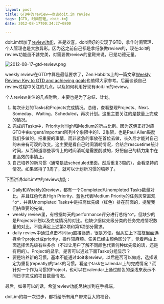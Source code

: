 ```yaml
---
layout: post
title: GTD中的review——也谈doit.im review
tags: [GTD, 时间管理, doit.im]
date: 2012-08-17T00:34:27+0800

---
```


doit.im增加了[review功能][review]，甚是欢喜。doit很好的实现了GTD，拿作时间管理、个人管理也是大放异彩。因为这之前自己都是拿纸张做review的，现在doit的review功能虽不甚完美，对需要做review的童鞋来说，已是功德无量。

![2012-08-17-gtd-review.png]


weekly review在GTD中算是最低要求了，Zen Habbits上的一篇文章[Weekly Review: Key to GTD and achieving goals][Weekly Review_ Key to GTD and achieving goals]也值得大家参考。后面谈谈自己review过程中关注的几点，以及如何利用好现有doit.im的review。

个人review关注的几点附后，主要也是为了总结、计划。

1.  每次计划的Tasks和Projects完成情况。总结，查看整理Projects、Next、Someday、Waiting、Scheduled，再次计划。这里主要关注的是数量上完成的情况。
2.  完成的Tasks中，Priority为High和Medium的所占比例。因为这俩正好对应GTD中由urgent/important所列4个象限中的1、2象限，也是Paul Allen鼓励我们多做的。把重要的事情，而非紧急的事放在首位去做，长久后才能对自己的未来有可观的改变。这主要是看自己时间消耗情况，会结合rescuetime统计时间，从而知道哪些事情上的时间消耗是需要削减的，好把自己的精力集中在更高效的事情上。
3.  自己培养的新习惯（通常是放scheduled里面，然后重复3周的），会看坚持的情况。如果坚持了3周了，就可以计划新习惯的培养了。

下面讲讲doit.im中的review功能：  

 *  Daily和Weekly的review，都有一个Completed/Unompleted Tasks数量对比，并且红色代表High Priority、蓝色代表Medium Priority的任务灰常直观^o^，并且Unompleted Tasks中是把高优先级（红色）排在前面的，提醒我们拈重要的先做。
 *  weekly review里，有根据每天的performance评分进行总结^o^。但缺少的是Projects计划以及完成情况的对比。也缺少据优先级分类的任务完成情况数量的对比。不能满足上述第2项和第1项部分需求。
 *  daily review中通过点击不同tag直接筛选，很是方便。但从左上下拉框里面选择单个project或priority，操作较麻烦。任务已经由颜色区分了，觉着再由上面选择优先级有些多余（不过让用户了解不同颜色代表何种优先级的话，还是有用的）。Project的显示，是否可以通过下面Tasks分组显示？
 *  要是培养新的习惯，基本不能通过doit來review。以后是否可以做成，选择设定为重复(repeatly)的task的习惯，看这个task在calendar上的完成情况？而针对一个作为习惯的Project，也可以在calendar上通过颜色的深浅來表示不同日子完成的项目数量情况。

最后，如果可以的话，希望review功能尽快加到在手机端。  

doit.im的每一次进步，都将给所有用户带来巨大的福音。


[review]: https://r.doit.im/
[2012-08-17-gtd-review.png]: {{site.baseurl}}/assets/posts/images/2012-08-17-gtd-review.png
[Weekly Review_ Key to GTD and achieving goals]: http://zenhabits.net/weekly-review-key-to-gtd-and-achieving/